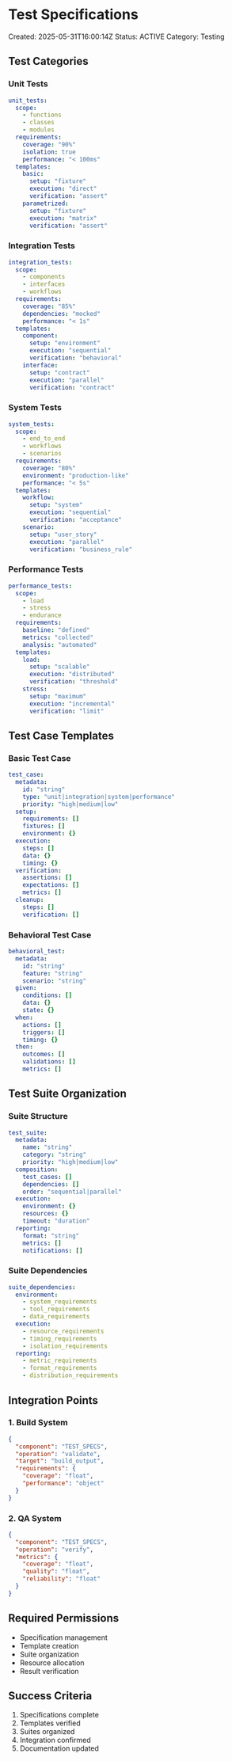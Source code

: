 # Test Specifications
Created: 2025-05-31T16:00:14Z
Status: ACTIVE
Category: Testing

## Test Categories

### Unit Tests
```yaml
unit_tests:
  scope:
    - functions
    - classes
    - modules
  requirements:
    coverage: "90%"
    isolation: true
    performance: "< 100ms"
  templates:
    basic:
      setup: "fixture"
      execution: "direct"
      verification: "assert"
    parametrized:
      setup: "fixture"
      execution: "matrix"
      verification: "assert"
```

### Integration Tests
```yaml
integration_tests:
  scope:
    - components
    - interfaces
    - workflows
  requirements:
    coverage: "85%"
    dependencies: "mocked"
    performance: "< 1s"
  templates:
    component:
      setup: "environment"
      execution: "sequential"
      verification: "behavioral"
    interface:
      setup: "contract"
      execution: "parallel"
      verification: "contract"
```

### System Tests
```yaml
system_tests:
  scope:
    - end_to_end
    - workflows
    - scenarios
  requirements:
    coverage: "80%"
    environment: "production-like"
    performance: "< 5s"
  templates:
    workflow:
      setup: "system"
      execution: "sequential"
      verification: "acceptance"
    scenario:
      setup: "user_story"
      execution: "parallel"
      verification: "business_rule"
```

### Performance Tests
```yaml
performance_tests:
  scope:
    - load
    - stress
    - endurance
  requirements:
    baseline: "defined"
    metrics: "collected"
    analysis: "automated"
  templates:
    load:
      setup: "scalable"
      execution: "distributed"
      verification: "threshold"
    stress:
      setup: "maximum"
      execution: "incremental"
      verification: "limit"
```

## Test Case Templates

### Basic Test Case
```yaml
test_case:
  metadata:
    id: "string"
    type: "unit|integration|system|performance"
    priority: "high|medium|low"
  setup:
    requirements: []
    fixtures: []
    environment: {}
  execution:
    steps: []
    data: {}
    timing: {}
  verification:
    assertions: []
    expectations: []
    metrics: []
  cleanup:
    steps: []
    verification: []
```

### Behavioral Test Case
```yaml
behavioral_test:
  metadata:
    id: "string"
    feature: "string"
    scenario: "string"
  given:
    conditions: []
    data: {}
    state: {}
  when:
    actions: []
    triggers: []
    timing: {}
  then:
    outcomes: []
    validations: []
    metrics: []
```

## Test Suite Organization

### Suite Structure
```yaml
test_suite:
  metadata:
    name: "string"
    category: "string"
    priority: "high|medium|low"
  composition:
    test_cases: []
    dependencies: []
    order: "sequential|parallel"
  execution:
    environment: {}
    resources: {}
    timeout: "duration"
  reporting:
    format: "string"
    metrics: []
    notifications: []
```

### Suite Dependencies
```yaml
suite_dependencies:
  environment:
    - system_requirements
    - tool_requirements
    - data_requirements
  execution:
    - resource_requirements
    - timing_requirements
    - isolation_requirements
  reporting:
    - metric_requirements
    - format_requirements
    - distribution_requirements
```

## Integration Points

### 1. Build System
```json
{
  "component": "TEST_SPECS",
  "operation": "validate",
  "target": "build_output",
  "requirements": {
    "coverage": "float",
    "performance": "object"
  }
}
```

### 2. QA System
```json
{
  "component": "TEST_SPECS",
  "operation": "verify",
  "metrics": {
    "coverage": "float",
    "quality": "float",
    "reliability": "float"
  }
}
```

## Required Permissions
- Specification management
- Template creation
- Suite organization
- Resource allocation
- Result verification

## Success Criteria
1. Specifications complete
2. Templates verified
3. Suites organized
4. Integration confirmed
5. Documentation updated

